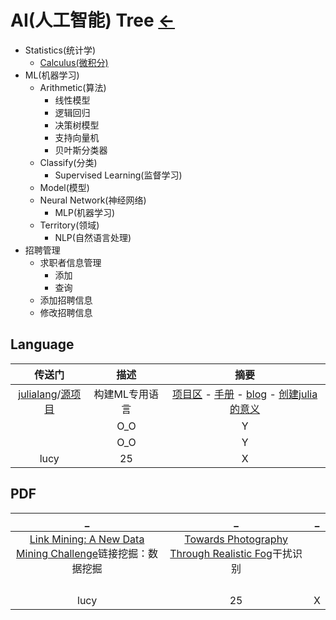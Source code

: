 

  <link rel="stylesheet" href="../../js/JQuery/treeview/jquery.treeview.css" type="text/css"/>
  <!--screen.css不要也可以-->
  <link rel="stylesheet" href="../../js/JQuery/treeview/screen.css" type="text/css"/>

  <script src="../../js/JQuery/jquery.min.js"></script>
  <!--jquery.cookie.js不要也可以-->
  <script src="../../js/JQuery/treeview/jquery.cookie.js"></script>
  <script src="../../js/JQuery/treeview/jquery.treeview.js" type="text/javascript"></script>

  <script type="text/javascript">
      $(document).ready(function(){
          $("#treeview").treeview({
              toggle: function() {
                  console.log("%s was toggled.", $(this).find(">span").text());
              }
          });
      });
  </script>


# AI(人工智能) Tree  [←](index.md)

  <div id="main">
    <ul id="treeview" class="filetree">
        <li><span class="folder">Statistics(统计学)</span>
            <ul>
            <li><span class="file"><a href="https://ambroseren.github.io">Calculus(微积分)</a></span></li>
            </ul>
        </li>
        <li><span class="folder">ML(机器学习)</span>
            <ul>
                <li><span class="file">Arithmetic(算法)</span>
                    <ul>
                        <li><span class="file">线性模型</span></li>
                        <li><span class="file">逻辑回归</span></li>
                        <li><span class="file">决策树模型</span></li>
                        <li><span class="file">支持向量机</span></li>
                        <li><span class="file">贝叶斯分类器</span></li>
                    </ul>
                </li>                  
                <li><span class="file">Classify(分类)</span>
                    <ul>
                        <li><span class="file">Supervised Learning(监督学习)</span></li>
                    </ul>
                </li>                  
                <li><span class="file">Model(模型)</span></li>
                <li><span class="file">Neural Network(神经网络)</span>
                    <ul>
                        <li><span class="file">MLP(机器学习)</span></li>
                    </ul>
                </li>                  
                <li><span class="file">Territory(领域)</span>
                    <ul>
                        <li><span class="file">NLP(自然语言处理)</span></li>
                    </ul>
                </li>                  
            </ul>
        </li>      
        <li><span class="folder">招聘管理</span>
            <ul id="tree">
                <li><span class="folder">求职者信息管理</span>
                    <ul>
                        <li><span class="file">添加</span></li>
                        <li><span class="file">查询</span></li>
                    </ul>
                </li>
                <li><span class="file">添加招聘信息</span></li>
                <li><span class="file">修改招聘信息</span></li>
            </ul>
        </li>
    </ul>
  </div>

## Language

| 传送门 | 描述 | 摘要 |
|:---:|:---:|:---:|
| [julialang](https://julialang.org/)/[源项目](https://github.com/JuliaLang/julia) | 构建ML专用语言 | [项目区](https://github.com/JuliaLang) - [手册](https://docs.julialang.org/en/v1/) - [blog](https://julialang.org/blog/) - [创建julia的意义](https://julialang.org/blog/2017/12/ml-pl-cn/#%E4%B8%BA%E4%BB%80%E4%B9%88%E8%A6%81%E5%88%9B%E9%80%A0%E4%B8%80%E4%B8%AA%E6%96%B0%E8%AF%AD%E8%A8%80) |
| []() | O_O | Y |
| []() | O_O | Y |
| lucy | 25 | X |

## PDF

| _ | _ | _ |
|:---:|:---:|:---:|
| [Link Mining: A New Data Mining Challenge](https://citeseerx.ist.psu.edu/viewdoc/download?doi=10.1.1.93.1976&rep=rep1&type=pdf)链接挖掘：数据挖掘 | [Towards Photography Through Realistic Fog](https://web.media.mit.edu/~guysatat/fog/materials/TowardsPhotographyThroughRealisticFog.pdf)干扰识别 | []() |
| []() | []() | []() |
| []() | []() | []() |
| []() | []() | []() |
| []() | []() | []() |
| lucy | 25 | X |


